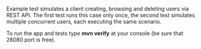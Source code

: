 Example test simulates a client creating, browsing and deleting users via REST API. The first test runs this case only once,
the second test simulates multiple concurrent users, each executing the same scenario.

 To run the app and tests type **mvn verify** at your console (be sure that 28080 port is free).